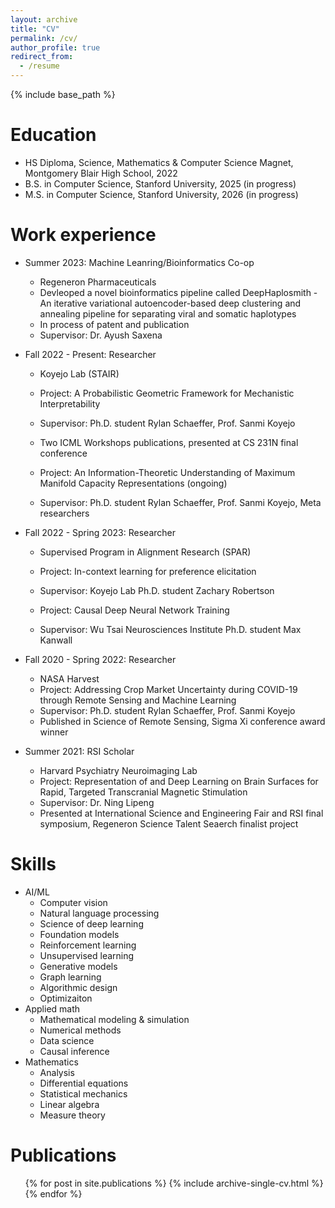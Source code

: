 ```yaml
---
layout: archive
title: "CV"
permalink: /cv/
author_profile: true
redirect_from:
  - /resume
---
```


{% include base_path %}

Education
======
* HS Diploma, Science, Mathematics & Computer Science Magnet, Montgomery Blair High School, 2022
* B.S. in Computer Science, Stanford University, 2025 (in progress)
* M.S. in Computer Science, Stanford University, 2026 (in progress)

Work experience
======
* Summer 2023: Machine Leanring/Bioinformatics Co-op
  * Regeneron Pharmaceuticals
  * Devleoped a novel bioinformatics pipeline called DeepHaplosmith - An iterative variational autoencoder-based deep clustering and annealing pipeline for separating viral and somatic haplotypes
  * In process of patent and publication
  * Supervisor: Dr. Ayush Saxena

* Fall 2022 - Present: Researcher
  * Koyejo Lab (STAIR)
  * Project: A Probabilistic Geometric Framework for Mechanistic Interpretability  
  * Supervisor: Ph.D. student Rylan Schaeffer, Prof. Sanmi Koyejo
  * Two ICML Workshops publications, presented at CS 231N final conference

  * Project: An Information-Theoretic Understanding of Maximum Manifold Capacity Representations (ongoing)
  * Supervisor: Ph.D. student Rylan Schaeffer, Prof. Sanmi Koyejo, Meta researchers

* Fall 2022 - Spring 2023: Researcher
  * Supervised Program in Alignment Research (SPAR)
  * Project: In-context learning for preference elicitation 
  * Supervisor: Koyejo Lab Ph.D. student Zachary Robertson

  * Project: Causal Deep Neural Network Training
  * Supervisor: Wu Tsai Neurosciences Institute Ph.D. student Max Kanwall

* Fall 2020 - Spring 2022: Researcher
  * NASA Harvest
  * Project: Addressing Crop Market Uncertainty during COVID-19 through Remote Sensing and Machine Learning  
  * Supervisor: Ph.D. student Rylan Schaeffer, Prof. Sanmi Koyejo
  * Published in Science of Remote Sensing, Sigma Xi conference award winner

* Summer 2021: RSI Scholar
  * Harvard Psychiatry Neuroimaging Lab
  * Project: Representation of and Deep Learning on Brain Surfaces for Rapid, Targeted Transcranial Magnetic Stimulation 
  * Supervisor: Dr. Ning Lipeng
  * Presented at International Science and Engineering Fair and RSI final symposium, Regeneron Science Talent Seaerch finalist project

  
Skills
======
* AI/ML
  * Computer vision
  * Natural language processing
  * Science of deep learning
  * Foundation models
  * Reinforcement learning
  * Unsupervised learning
  * Generative models
  * Graph learning
  * Algorithmic design
  * Optimizaiton
* Applied math
  * Mathematical modeling & simulation
  * Numerical methods
  * Data science
  * Causal inference
* Mathematics
  * Analysis
  * Differential equations
  * Statistical mechanics
  * Linear algebra
  * Measure theory
  
Publications
======
  <ul>{% for post in site.publications %}
    {% include archive-single-cv.html %}
  {% endfor %}</ul>
  
  

